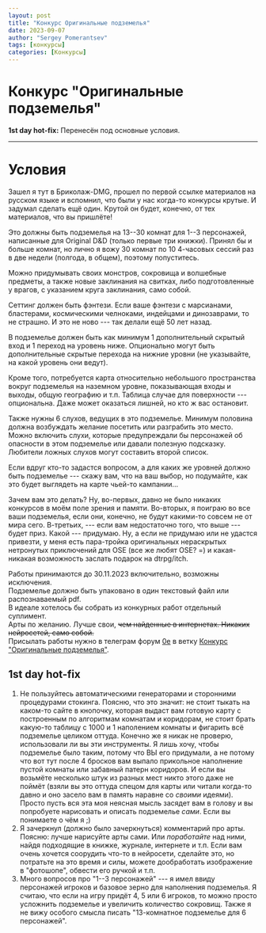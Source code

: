 ```yaml
---
layout: post
title: "Конкурс Оригинальные подземелья"
date: 2023-09-07
author: "Sergey Pomerantsev"
tags: [конкурсы]
categories: [Конкурсы]
---
```


# Конкурс "Оригинальные подземелья"

**1st day hot-fix:**
Перенесён под основные условия.

---

# Условия

Зашел я тут в Бриколаж-DMG, прошел по первой ссылке материалов на русском языке и вспомнил, что были у нас когда-то конкурсы крутые. И задумал сделать ещё один. Крутой он будет, конечно, от тех материалов, что вы пришлёте!

Это должны быть подземелья на 13--30 комнат для 1--3 персонажей, написанные для Original D&D (только первые три книжки). Принял бы и больше комнат, но лично я вожу 30 комнат по 10 4-часовых сессий раз в две недели (полгода, в общем), поэтому попуститесь.

Можно придумывать своих монстров, сокровища и волшебные предметы, а также новые заклинания на свитках, либо подготовленные у врагов, с указанием круга заклинания, само собой.

Сеттинг должен быть фэнтези. Если ваше фэнтези с марсианами, бластерами, космическими челноками, индейцами и динозаврами, то не страшно. И это не ново --- так делали ещё 50 лет назад.

В подземелье должен быть как минимум 1 дополнительный скрытый вход и 1 переход на уровень ниже. Опционально могут быть дополнительные скрытые перехода на нижние уровни (не указывайте, на какой уровень они ведут).

Кроме того, потребуется карта относительно небольшого пространства вокруг подземелья на наземном уровне, показывающая входы и выходы, общую географию и т.п. Таблица случае для поверхности --- опциональна. Даже может оказаться лишней, но кто ж вас остановит.

Также нужны 6 слухов, ведущих в это подземелье. Минимум половина должна возбуждать желание посетить или разграбить это место. Можно включить слухи, которые предупреждали бы персонажей об опасности в этом подземелье или давали полезную подсказку. Любители ложных слухов могут составить второй список.

Если вдруг кто-то задастся вопросом, а для каких же уровней должно быть подземелье --- скажу вам, что на ваш выбор, но подумайте, как это будет выглядеть на карте чьей-то кампании...

Зачем вам это делать?
Ну, во-первых, давно не было никаких конкурсов в моём поле зрения и памяти.
Во-вторых, я поиграю во все ваши подземелья, если они, конечно, не будут какими-то совсем не от мира сего.
В-третьих, --- если вам недостаточно того, что выше --- будет приз. Какой --- придумаю. Ну, а если не придумаю или не удастся привезти, у меня есть пара-тройка оригинальных нераскрытых нетронутых приключений для OSE (все же любят OSE? =) и какая-никакая возможность заслать подарок на dtrpg/itch.

Работы принимаются до 30.11.2023 включительно, возможны исключения.  
Подземелье должно быть упаковано в один текстовый файл или распознаваемый pdf.  
В идеале хотелось бы собрать из конкурных работ отдельный суплимент.  
Арты по желанию. Лучше свои, ~~чем найденные в интернетах. Никаких нейросетей, само собой.~~  
Присылать работы нужно в телеграм форум [0e](https://t.me/originaldnd) в ветку [Конкурс "Оригинальные подземелья"](https://t.me/originaldnd/1029).

## 1st day hot-fix

1. Не пользуйтесь автоматическими генераторами и сторонними процедурами стокинга. Поясню, что это значит: не стоит тыкать на каком-то сайте в кнопочку, которая выдаст вам готовую карту с построенным по алгоритмам комнатам и коридорам, не стоит брать какую-то таблицу с 1000 и 1 наполением комнаты и фигарить всё подземелье целиком оттуда. Конечно же я никак не проверю, использовали ли вы эти инструменты. Я лишь хочу, чтобы подземелье было таким, потому что ВЫ его придумали, а не потому что вот тут после 4 бросков вам выпало прикольное наполнение пустой комнаты или забавный патерн коридоров. И если вы возьмёте несколько штук из разных мест никто этого даже не поймёт (взяли вы это оттуда спецом для карты или читали когда-то давно и оно засело вам в память наравне со *своими* идеями). Просто пусть вся эта моя неясная мысль засядет вам в голову и вы попробуете нарисовать и описать подземелье *сами*. Если вы понимаете о чём я ;)
2. Я зачеркнул (должно было зачеркнуться) комментарий про арты. Поясню: лучше нарисуйте арты сами. Или *поработайте* над ними, найдя подходящие в книжке, журнале, интернете и т.п. Если вам очень хочется соорудить что-то в нейросети, сделайте это, но потратьте на это время и силы, можете дообработать изображение в "фотошопе", обвести его ручкой и т.п.
3. Много вопросов про "1--3 персонажей" --- я имел ввиду персонажей игроков и базовое зерно для наполнения подземелья. Я считаю, что если на игру придёт 4, 5 или 6 игроков, то можно просто усложнить подземелье и увеличить количество сокровищ. Также я не вижу особого смысла писать "13-комнатное подземелье для 6 персонажей".
